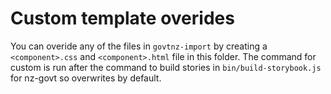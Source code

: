 # Custom template overides

You can overide any of the files in `govtnz-import` by creating a `<component>.css` and `<component>.html` file in this folder. The command for custom is run after the command to build stories in `bin/build-storybook.js` for nz-govt so overwrites by default.
